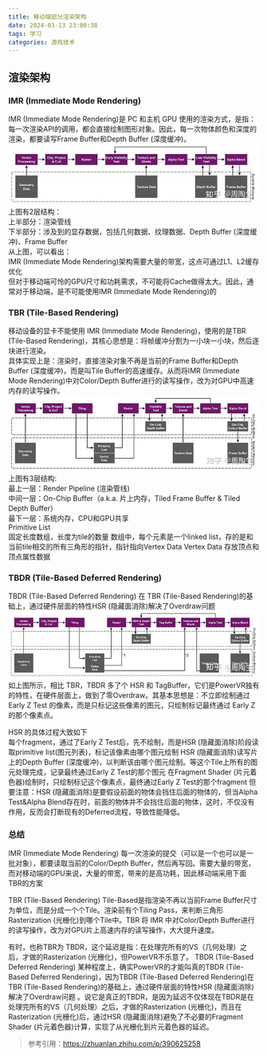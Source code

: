 ```yaml
---
title: 移动端部分渲染架构
date: 2024-03-13 23:00:38
tags: 学习
categories: 游戏技术
---
```

## 渲染架构
### IMR (Immediate Mode Rendering) 
IMR (Immediate Mode Rendering)是 PC 和主机 GPU 使用的渲染方式，是指：每一次渲染API的调用，都会直接绘制图形对象。因此，每一次物体颜色和深度的渲染，都要读写Frame Buffer和Depth Buffer (深度缓冲)。  
![IMR](images/IMR.png "IMR")  
上图有2层结构：  
上半部分：渲染管线  
下半部分：涉及到的显存数据，包括几何数据、纹理数据、Depth Buffer (深度缓冲)、Frame Buffer  
从上图，可以看出：  
IMR (Immediate Mode Rendering)架构需要大量的带宽，这点可通过L1、L2缓存优化  
但对于移动端可怜的GPU尺寸和功耗需求，不可能将Cache做得太大。因此，通常对于移动端，是不可能使用IMR (Immediate Mode Rendering)的
### TBR (Tile-Based Rendering)
移动设备的显卡不能使用 IMR (Immediate Mode Rendering)，使用的是TBR (Tile-Based Rendering)，其核心思想是：将帧缓冲分割为一小块一小块，然后逐块进行渲染。  
具体实现上是：渲染时，直接渲染对象不再是当前的Frame Buffer和Depth Buffer (深度缓冲)，而是叫Tile Buffer的高速缓存。从而将IMR (Immediate Mode Rendering)中对Color/Depth Buffer进行的读写操作，改为对GPU中高速内存的读写操作。  
![TBR](images/TBR.png "TBR")  
上图有3层结构:  
最上一层：Render Pipeline (渲染管线)  
中间一层：On-Chip Buffer（a.k.a. 片上内存，Tiled Frame Buffer & Tiled Depth Buffer）  
最下一层：系统内存，CPU和GPU共享  
Primitive List  
固定长度数组，长度为tile的数量
数组中，每个元素是一个linked list，存的是和当前tile相交的所有三角形的指针，指针指向Vertex Data
Vertex Data
存放顶点和顶点属性数据
### TBDR (Tile-Based Deferred Rendering)
TBDR (Tile-Based Deferred Rendering) 在 TBR (Tile-Based Rendering)的基础上，通过硬件层面的特性HSR (隐藏面消除)解决了Overdraw问题  
![TBDR](images/TBDR.png "TBDR")  
如上图所示，相比 TBR，TBDR 多了个 HSR 和 TagBuffer，它们是PowerVR独有的特性，在硬件层面上，做到了零Overdraw。其基本思想是：不立即绘制通过 Early Z Test 的像素，而是只标记这些像素的图元，只绘制标记最终通过 Early Z 的那个像素点。  

HSR 的具体过程大致如下  
每个fragment，通过了Early Z Test后，先不绘制，而是HSR (隐藏面消除)阶段读取primitive list(图元列表)，标记该像素由哪个图元绘制
HSR (隐藏面消除)读写片上的Depth Buffer (深度缓冲)，以判断该由哪个图元绘制。等这个Tile上所有的图元处理完成，记录最终通过Early Z Test的那个图元
在Fragment Shader (片元着色器)绘制时，只绘制标记这个像素点，最终通过Early Z Test的那个fragment
但要注意：HSR (隐藏面消除)是要假设前面的物体会挡住后面的物体的，但当Alpha Test&Alpha Blend存在时，前面的物体并不会挡住后面的物体，这时，不仅没有作用，反而会打断现有的Deferred流程，导致性能降低。  

### 总结
IMR (Immediate Mode Rendering)
每一次渲染的提交（可以是一个也可以是一批对象），都要读取当前的Color/Depth Buffer，然后再写回。需要大量的带宽，而对移动端的GPU来说，大量的带宽，带来的是高功耗，因此移动端采用下面TBR的方案



TBR (Tile-Based Rendering)
Tile-Based是指渲染不再以当前Frame Buffer尺寸为单位，而是分成一个个Tile。渲染前有个Tiling Pass，来判断三角形Rasterization (光栅化)到哪个Tile中。TBR 将 IMR 中对Color/Depth Buffer进行的读写操作，改为对GPU片上高速内存的读写操作，大大提升速度。

有时，也称TBR为 TBDR，这个延迟是指：在处理完所有的VS（几何处理）之后，才做的Rasterization (光栅化)，但PowerVR不乐意了。
TBDR (Tile-Based Deferred Rendering)
某种程度上，确实PowerVR的才能叫真的TBDR (Tile-Based Deferred Rendering)，因为TBDR (Tile-Based Deferred Rendering)在TBR (Tile-Based Rendering)的基础上，通过硬件层面的特性HSR (隐藏面消除)解决了Overdraw问题 。说它是真正的TBDR，是因为延迟不仅体现在TBDR是在处理完所有的VS（几何处理）之后，才做的Rasterization (光栅化)，而且在Rasterization (光栅化)后，通过HSR (隐藏面消除)避免了不必要的Fragment Shader (片元着色器)计算，实现了从光栅化到片元着色器的延迟。

>参考引用：https://zhuanlan.zhihu.com/p/390625258